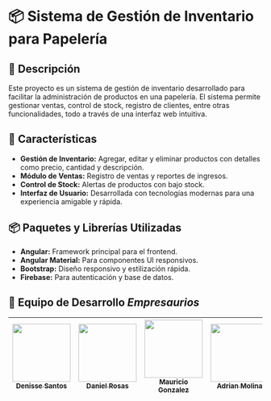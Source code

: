 # 📦 Sistema de Gestión de Inventario para Papelería

## 📝 Descripción
Este proyecto es un sistema de gestión de inventario desarrollado para facilitar la administración de productos en una papelería. El sistema permite gestionar ventas, control de stock, registro de clientes, entre otras funcionalidades, todo a través de una interfaz web intuitiva.

## 🌟 Características
* __Gestión de Inventario:__ Agregar, editar y eliminar productos con detalles como precio, cantidad y descripción.
* __Módulo de Ventas:__ Registro de ventas y reportes de ingresos.
* __Control de Stock:__ Alertas de productos con bajo stock.
* __Interfaz de Usuario:__ Desarrollada con tecnologías modernas para una experiencia amigable y rápida.

## 📦 Paquetes y Librerías Utilizadas
* __Angular:__ Framework principal para el frontend.
* __Angular Material:__ Para componentes UI responsivos.
* __Bootstrap:__ Diseño responsivo y estilización rápida.
* __Firebase:__ Para autenticación y base de datos.

## 👥 Equipo de Desarrollo _Empresaurios_ 

| [<img src="https://avatars.githubusercontent.com/u/71294134?v=4" width=115><br><sub>Denisse Santos</sub>](https://github.com/DenisAGS) | [<img src="https://avatars.githubusercontent.com/u/61206871?v=4" width=115><br><sub>Daniel Rosas</sub>](https://github.com/Daniel-GHOST) | [<img src="https://avatars.githubusercontent.com/u/71278437?v=4" width=115><br><sub>Mauricio Gonzalez</sub>](https://github.com/) | [<img src="https://avatars.githubusercontent.com/u/71346773?v=4" width=115><br><sub>Adrian Molina</sub>](https://github.com/Molinaadrian) | 
| :---: | :---: | :---: | :---: |
